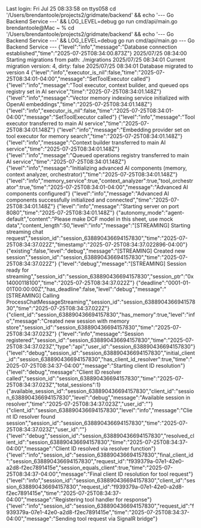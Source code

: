 Last login: Fri Jul 25 08:33:58 on ttys058
cd '/Users/brendantoole/projects2/gridmate/backend' && echo '--- Go Backend Service ---' && LOG_LEVEL=debug go run cmd/api/main.go
brendantoole@Mac ~ % cd '/Users/brendantoole/projects2/gridmate/backend' && echo '--- Go Backend Service ---' && LOG_LEVEL=debug go run cmd/api/main.go
--- Go Backend Service ---
{"level":"info","message":"Database connection established","time":"2025-07-25T08:34:00.873Z"}
2025/07/25 08:34:00 Starting migrations from path: ./migrations
2025/07/25 08:34:01 Current migration version: 4, dirty: false
2025/07/25 08:34:01 Database migrated to version 4
{"level":"info","executor_is_nil":false,"time":"2025-07-25T08:34:01-04:00","message":"SetToolExecutor called"}
{"level":"info","message":"Tool executor, context builder, and queued ops registry set in AI service","time":"2025-07-25T08:34:01.148Z"}
{"level":"info","message":"Vector memory indexing service initialized with OpenAI embeddings","time":"2025-07-25T08:34:01.148Z"}
{"level":"info","executor_is_nil":false,"time":"2025-07-25T08:34:01-04:00","message":"SetToolExecutor called"}
{"level":"info","message":"Tool executor transferred to main AI service","time":"2025-07-25T08:34:01.148Z"}
{"level":"info","message":"Embedding provider set on tool executor for memory search","time":"2025-07-25T08:34:01.148Z"}
{"level":"info","message":"Context builder transferred to main AI service","time":"2025-07-25T08:34:01.148Z"}
{"level":"info","message":"Queued operations registry transferred to main AI service","time":"2025-07-25T08:34:01.148Z"}
{"level":"info","message":"Initializing advanced AI components (memory, context analyzer, orchestrator)","time":"2025-07-25T08:34:01.148Z"}
{"level":"info","memory_service":true,"context_analyzer":true,"tool_orchestrator":true,"time":"2025-07-25T08:34:01-04:00","message":"Advanced AI components configured"}
{"level":"info","message":"Advanced AI components successfully initialized and connected","time":"2025-07-25T08:34:01.148Z"}
{"level":"info","message":"Starting server on port 8080","time":"2025-07-25T08:34:01.148Z"}
{"autonomy_mode":"agent-default","content":"Please make DCF model in this sheet, use mock data","content_length":50,"level":"info","message":"[STREAMING] Starting streaming chat request","session_id":"session_638890436694157830","time":"2025-07-25T08:34:37.022Z","timestamp":"2025-07-25T08:34:37.022896-04:00"}
{"existing":false,"level":"debug","message":"[STREAMING] Created new session","session_id":"session_638890436694157830","time":"2025-07-25T08:34:37.022Z"}
{"level":"debug","message":"[STREAMING] Session ready for streaming","session_id":"session_638890436694157830","session_ptr":"0x14000118100","time":"2025-07-25T08:34:37.022Z"}
{"deadline":"0001-01-01T00:00:00Z","has_deadline":false,"level":"debug","message":"[STREAMING] Calling ProcessChatMessageStreaming","session_id":"session_638890436694157830","time":"2025-07-25T08:34:37.022Z"}
{"client_id":"session_638890436694157830","has_memory":true,"level":"info","message":"Created new session with memory store","session_id":"session_638890436694157830","time":"2025-07-25T08:34:37.023Z"}
{"level":"info","message":"Session registered","session_id":"session_638890436694157830","time":"2025-07-25T08:34:37.023Z","type":"api","user_id":"session_638890436694157830"}
{"level":"debug","session_id":"session_638890436694157830","initial_client_id":"session_638890436694157830","has_client_id_resolver":true,"time":"2025-07-25T08:34:37-04:00","message":"Starting client ID resolution"}
{"level":"debug","message":"Client ID resolver called","session_id":"session_638890436694157830","time":"2025-07-25T08:34:37.023Z","total_sessions":1}
{"available_session_id":"session_638890436694157830","client_id":"session_638890436694157830","level":"debug","message":"Available session in resolver","time":"2025-07-25T08:34:37.023Z","user_id":""}
{"client_id":"session_638890436694157830","level":"info","message":"Client ID resolver found session","session_id":"session_638890436694157830","time":"2025-07-25T08:34:37.023Z","user_id":""}
{"level":"debug","session_id":"session_638890436694157830","resolved_client_id":"session_638890436694157830","time":"2025-07-25T08:34:37-04:00","message":"Client ID resolved via resolver function"}
{"level":"info","session_id":"session_638890436694157830","final_client_id":"session_638890436694157830","request_id":"f939379a-07e1-42e0-a2d8-f2ec7891415e","session_equals_client":true,"time":"2025-07-25T08:34:37-04:00","message":"Final client ID resolution for tool request"}
{"level":"info","session_id":"session_638890436694157830","client_id":"session_638890436694157830","request_id":"f939379a-07e1-42e0-a2d8-f2ec7891415e","time":"2025-07-25T08:34:37-04:00","message":"Registering tool handler for response"}
{"level":"info","session_id":"session_638890436694157830","request_id":"f939379a-07e1-42e0-a2d8-f2ec7891415e","time":"2025-07-25T08:34:37-04:00","message":"Sending tool request via SignalR bridge"}

